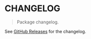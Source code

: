 # CHANGELOG

> Package changelog.

See [GitHub Releases](https://github.com/stdlib-js/math-base-special-riemann-zeta/releases) for the changelog.